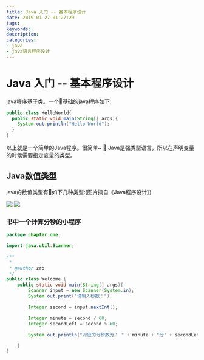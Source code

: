 ```yaml
---
title: Java 入门 -- 基本程序设计
date: 2019-01-27 01:27:29
tags:
keywords:
description:
categories: 
- java
- java语言程序设计
---
```


# Java 入门 -- 基本程序设计

java程序基于类。一个基础的java程序如下:
```java
public class HelloWorld{
  public static void main(String[] args){
    System.out.println("Hello World");
  }
}
```

<!--more-->
以上就是一个简单的Java程序。很简单~ 🌝  Java是强类型语言，所以在声明变量的时候需要指定变量的类型。

## Java数值类型

java的数值类型有如下几种类型:(图片摘自《Java程序设计》)

![](https://i.loli.net/2019/01/28/5c4dda93d652d.jpg)
![](https://i.loli.net/2019/01/28/5c4ddab4ed953.jpg)

### 书中一个计算分秒的小程序

```java
package chapter.one;

import java.util.Scanner;

/**
 *
 * @author zrb
 */
public class Welcome {
    public static void main(String[] args){
        Scanner input = new Scanner(System.in);
        System.out.print("请输入秒数：");

        Integer second = input.nextInt();

        Integer minute = second / 60;
        Integer secondLeft = second % 60;

        System.out.println("对应的分秒数为： " + minute + "分" + secondLeft + "秒");

    }
}
```